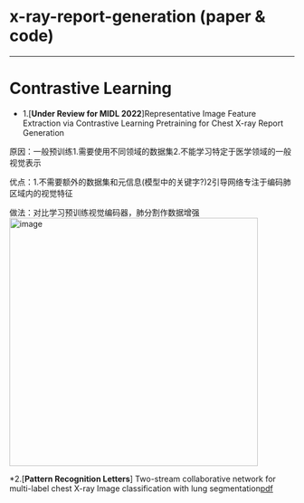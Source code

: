 # x-ray-report-generation (paper & code)
_________________________________________________________________________________
# Contrastive Learning
* 1.[**Under Review for MIDL 2022**]Representative Image Feature Extraction via Contrastive Learning Pretraining for Chest X-ray Report Generation
 
原因：一般预训练1.需要使用不同领域的数据集2.不能学习特定于医学领域的一般视觉表示

优点：1.不需要额外的数据集和元信息(模型中的关键字?)2引导网络专注于编码肺区域内的视觉特征

做法：对比学习预训练视觉编码器，肺分割作数据增强
<img width="439" alt="image" src="https://user-images.githubusercontent.com/102885188/227195040-be1b5ecb-1e80-48c6-87a0-9948698a2026.png">


*2.[**Pattern Recognition Letters**] Two-stream collaborative network for multi-label chest X-ray Image classification with lung segmentation[pdf](https://reader.elsevier.com/reader/sd/pii/S0167865520301380?token=0A9D19797703EA83DF61513C5FCD582B4BDC3248DAE20E35742F4FD349367D097F85AE73BC0D5E2D27B2404902D54410&originRegion=us-east-1&originCreation=20230323122650)

